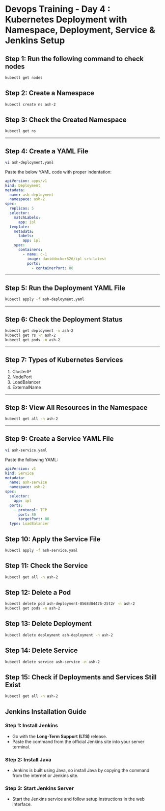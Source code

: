 
#  Devops Training - Day 4 : Kubernetes Deployment with Namespace, Deployment, Service & Jenkins Setup

##  Step 1: Run the following command to check nodes
```bash
kubectl get nodes
```



##  Step 2: Create a Namespace
```bash
kubectl create ns ash-2
```



##  Step 3: Check the Created Namespace
```bash
kubectl get ns
```

---

##  Step 4: Create a YAML File
```bash
vi ash-deployment.yaml
```

Paste the below YAML code with proper indentation:

```yaml
apiVersion: apps/v1
kind: Deployment
metadata:
  name: ash-deployment
  namespace: ash-2
spec:
  replicas: 5
  selector:
    matchLabels:
      app: ipl
  template:
    metadata:
      labels:
        app: ipl
    spec:
      containers:
        - name: c-1
          image: daviddocker526/ipl-srh:latest
          ports:
            - containerPort: 80
```

---

##  Step 5: Run the Deployment YAML File
```bash
kubectl apply -f ash-deployment.yaml
```

---

##  Step 6: Check the Deployment Status
```bash
kubectl get deployment -n ash-2  
kubectl get rs -n ash-2  
kubectl get pods -n ash-2
```

---

##  Step 7: Types of Kubernetes Services
1. ClusterIP  
2. NodePort  
3. LoadBalancer  
4. ExternalName

---

##  Step 8: View All Resources in the Namespace
```bash
kubectl get all -n ash-2
```

---

##  Step 9: Create a Service YAML File
```bash
vi ash-service.yaml
```

Paste the following YAML:

```yaml
apiVersion: v1
kind: Service
metadata: 
  name: ash-service
  namespace: ash-2
spec:
  selector:
    app: ipl
  ports:
    - protocol: TCP
      port: 80
      targetPort: 80
  type: LoadBalancer
```


##  Step 10: Apply the Service File
```bash
kubectl apply -f ash-service.yaml
```



##  Step 11: Check the Service
```bash
kubectl get all -n ash-2
```



##  Step 12: Delete a Pod
```bash
kubectl delete pod ash-deployment-8568d84476-25t2r -n ash-2  
kubectl get pods -n ash-2
```



##  Step 13: Delete Deployment
```bash
kubectl delete deployment ash-deployment -n ash-2
```



##  Step 14: Delete Service
```bash
kubectl delete service ash-service -n ash-2
```



##  Step 15: Check if Deployments and Services Still Exist
```bash
kubectl get all -n ash-2
```


##  Jenkins Installation Guide

### Step 1: Install Jenkins
- Go with the **Long-Term Support (LTS)** release.
- Paste the command from the official Jenkins site into your server terminal.

### Step 2: Install Java
- Jenkins is built using Java, so install Java by copying the command from the internet or Jenkins site.

### Step 3: Start Jenkins Server
- Start the Jenkins service and follow setup instructions in the web interface.
